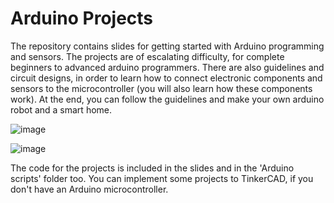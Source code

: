 # Arduino Projects

The repository contains slides for getting started with Arduino programming and sensors. The projects are of escalating difficulty, for complete beginners to advanced arduino programmers.
There are also guidelines and circuit designs, in order to learn how to connect electronic components and sensors to the microcontroller (you will also learn how these components work). 
At the end, you can follow the guidelines and make your own arduino robot and a smart home.

![image](https://github.com/panagiotamoraiti/Arduino-projects/assets/72858165/433c6a24-cda8-47d1-8a39-f7dc0659b5ee)

![image](https://github.com/panagiotamoraiti/Arduino-projects/assets/72858165/dc3a9f09-592d-48c4-89ce-96c575d1ff1c)


The code for the projects is included in the slides and in the 'Arduino scripts' folder too.
You can implement some projects to TinkerCAD, if you don't have an Arduino microcontroller.
